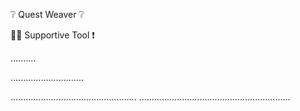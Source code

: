 ❔ Quest Weaver ❔

👷‍♂️ Supportive Tool ❗

..........

.............................

..................................................
............................................................
